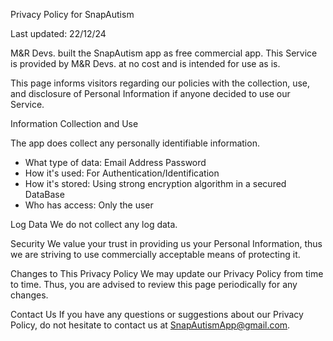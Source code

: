 Privacy Policy for SnapAutism

Last updated: 22/12/24

M&R Devs. built the SnapAutism app as free commercial app. This Service is provided by M&R Devs. at no cost and is intended for use as is.

This page informs visitors regarding our policies with the collection, use, and disclosure of Personal Information if anyone decided to use our Service.

Information Collection and Use

The app does collect any personally identifiable information.


- What type of data:
Email Address
Password
- How it's used:
For Authentication/Identification
- How it's stored:
Using strong encryption algorithm in a secured DataBase
- Who has access:
Only the user

Log Data
We do not collect any log data.



Security
We value your trust in providing us your Personal Information, thus we are striving to use commercially acceptable means of protecting it.

Changes to This Privacy Policy
We may update our Privacy Policy from time to time. Thus, you are advised to review this page periodically for any changes.

Contact Us
If you have any questions or suggestions about our Privacy Policy, do not hesitate to contact us at SnapAutismApp@gmail.com.
